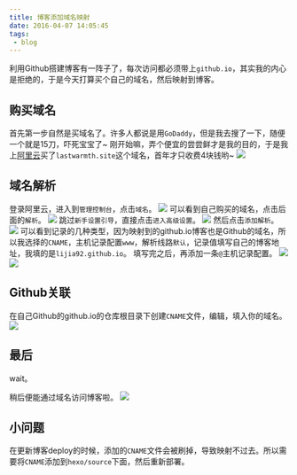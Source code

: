```yaml
---
title: 博客添加域名映射
date: 2016-04-07 14:05:45
tags:
 - blog
---
```


利用Github搭建博客有一阵子了，每次访问都必须带上``github.io``，其实我的内心是拒绝的，于是今天打算买个自己的域名，然后映射到博客。

## 购买域名
首先第一步自然是买域名了。许多人都说是用``GoDaddy``，但是我去搜了一下，随便一个就是15刀，吓死宝宝了~
刚开始嘛，弄个便宜的尝尝鲜才是我的目的，于是我上[阿里云](https://wanwang.aliyun.com/)买了``lastwarmth.site``这个域名，首年才只收费4块钱哟~
![](https://images-1258496336.cos.ap-chengdu.myqcloud.com/2016/04/domain9.png)

<!-- more -->

## 域名解析
登录阿里云，进入到``管理控制台``，点击``域名``。
![](https://images-1258496336.cos.ap-chengdu.myqcloud.com/2016/04/domain1.png)
可以看到自己购买的域名，点击后面的``解析``。
![](https://images-1258496336.cos.ap-chengdu.myqcloud.com/2016/04/domain2.png)
跳过``新手设置引导``，直接点击``进入高级设置``。
![](https://images-1258496336.cos.ap-chengdu.myqcloud.com/2016/04/domain3.png)
然后点击``添加解析``。
![](https://images-1258496336.cos.ap-chengdu.myqcloud.com/2016/04/domain4.png)
可以看到记录的几种类型，因为映射到的github.io博客也是Github的域名，所以我选择的``CNAME``，主机记录配置``www``，解析线路``默认``，记录值填写自己的博客地址，我填的是``lijia92.github.io``。
填写完之后，再添加一条``@``主机记录配置。
![](https://images-1258496336.cos.ap-chengdu.myqcloud.com/2016/04/domain5.png)
![](https://images-1258496336.cos.ap-chengdu.myqcloud.com/2016/04/domain8.png)

## Github关联
在自己Github的github.io的仓库根目录下创建``CNAME``文件，编辑，填入你的域名。
![](https://images-1258496336.cos.ap-chengdu.myqcloud.com/2016/04/domain6.png)

## 最后
wait。

稍后便能通过域名访问博客啦。
![](https://images-1258496336.cos.ap-chengdu.myqcloud.com/2016/04/domain7.png)

## 小问题
在更新博客deploy的时候，添加的``CNAME``文件会被刷掉，导致映射不过去。所以需要将``CNAME``添加到``hexo/source``下面，然后重新部署。

